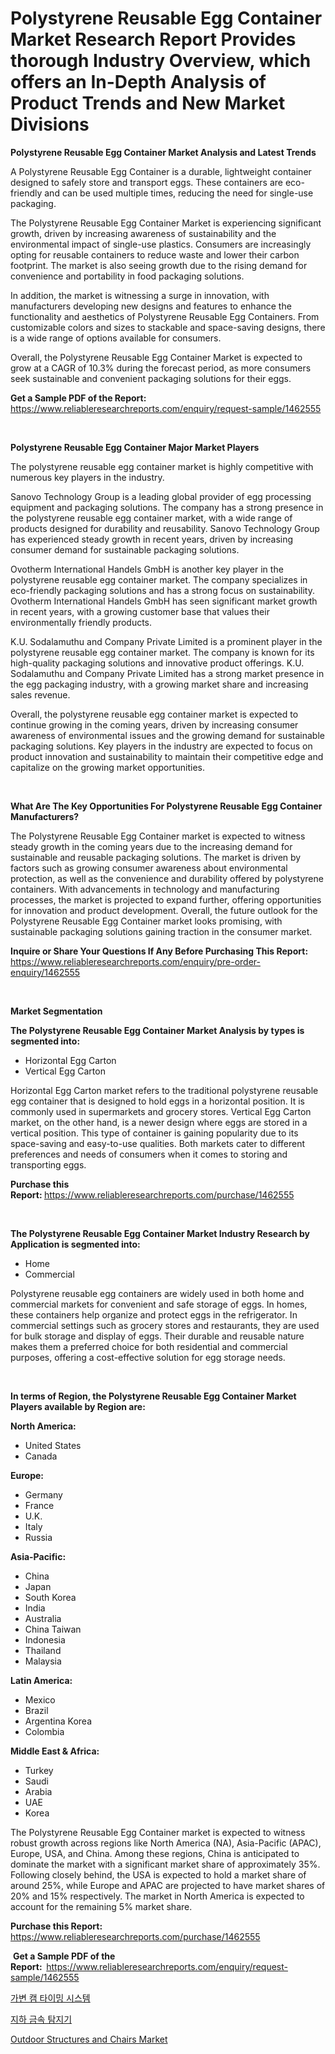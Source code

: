 <p><h1>Polystyrene Reusable Egg Container Market Research Report Provides thorough Industry Overview, which offers an In-Depth Analysis of Product Trends and New Market Divisions</h1></p><p><strong>Polystyrene Reusable Egg Container Market Analysis and Latest Trends</strong></p>
<p><p>A Polystyrene Reusable Egg Container is a durable, lightweight container designed to safely store and transport eggs. These containers are eco-friendly and can be used multiple times, reducing the need for single-use packaging.</p><p>The Polystyrene Reusable Egg Container Market is experiencing significant growth, driven by increasing awareness of sustainability and the environmental impact of single-use plastics. Consumers are increasingly opting for reusable containers to reduce waste and lower their carbon footprint. The market is also seeing growth due to the rising demand for convenience and portability in food packaging solutions.</p><p>In addition, the market is witnessing a surge in innovation, with manufacturers developing new designs and features to enhance the functionality and aesthetics of Polystyrene Reusable Egg Containers. From customizable colors and sizes to stackable and space-saving designs, there is a wide range of options available for consumers.</p><p>Overall, the Polystyrene Reusable Egg Container Market is expected to grow at a CAGR of 10.3% during the forecast period, as more consumers seek sustainable and convenient packaging solutions for their eggs.</p></p>
<p><strong>Get a Sample PDF of the Report:&nbsp;</strong> <a href="https://www.reliableresearchreports.com/enquiry/request-sample/1462555">https://www.reliableresearchreports.com/enquiry/request-sample/1462555</a></p>
<p>&nbsp;</p>
<p><strong>Polystyrene Reusable Egg Container Major Market Players</strong></p>
<p><p>The polystyrene reusable egg container market is highly competitive with numerous key players in the industry. </p><p>Sanovo Technology Group is a leading global provider of egg processing equipment and packaging solutions. The company has a strong presence in the polystyrene reusable egg container market, with a wide range of products designed for durability and reusability. Sanovo Technology Group has experienced steady growth in recent years, driven by increasing consumer demand for sustainable packaging solutions.</p><p>Ovotherm International Handels GmbH is another key player in the polystyrene reusable egg container market. The company specializes in eco-friendly packaging solutions and has a strong focus on sustainability. Ovotherm International Handels GmbH has seen significant market growth in recent years, with a growing customer base that values their environmentally friendly products.</p><p>K.U. Sodalamuthu and Company Private Limited is a prominent player in the polystyrene reusable egg container market. The company is known for its high-quality packaging solutions and innovative product offerings. K.U. Sodalamuthu and Company Private Limited has a strong market presence in the egg packaging industry, with a growing market share and increasing sales revenue.</p><p>Overall, the polystyrene reusable egg container market is expected to continue growing in the coming years, driven by increasing consumer awareness of environmental issues and the growing demand for sustainable packaging solutions. Key players in the industry are expected to focus on product innovation and sustainability to maintain their competitive edge and capitalize on the growing market opportunities.</p></p>
<p>&nbsp;</p>
<p><strong>What Are The Key Opportunities For Polystyrene Reusable Egg Container Manufacturers?</strong></p>
<p><p>The Polystyrene Reusable Egg Container market is expected to witness steady growth in the coming years due to the increasing demand for sustainable and reusable packaging solutions. The market is driven by factors such as growing consumer awareness about environmental protection, as well as the convenience and durability offered by polystyrene containers. With advancements in technology and manufacturing processes, the market is projected to expand further, offering opportunities for innovation and product development. Overall, the future outlook for the Polystyrene Reusable Egg Container market looks promising, with sustainable packaging solutions gaining traction in the consumer market.</p></p>
<p><strong>Inquire or Share Your Questions If Any Before Purchasing This Report:</strong> <a href="https://www.reliableresearchreports.com/enquiry/pre-order-enquiry/1462555">https://www.reliableresearchreports.com/enquiry/pre-order-enquiry/1462555</a></p>
<p>&nbsp;</p>
<p><strong>Market Segmentation</strong></p>
<p><strong>The Polystyrene Reusable Egg Container Market Analysis by types is segmented into:</strong></p>
<p><ul><li>Horizontal Egg Carton</li><li>Vertical Egg Carton</li></ul></p>
<p><p>Horizontal Egg Carton market refers to the traditional polystyrene reusable egg container that is designed to hold eggs in a horizontal position. It is commonly used in supermarkets and grocery stores. Vertical Egg Carton market, on the other hand, is a newer design where eggs are stored in a vertical position. This type of container is gaining popularity due to its space-saving and easy-to-use qualities. Both markets cater to different preferences and needs of consumers when it comes to storing and transporting eggs.</p></p>
<p><strong>Purchase this Report:&nbsp;</strong><a href="https://www.reliableresearchreports.com/purchase/1462555">https://www.reliableresearchreports.com/purchase/1462555</a></p>
<p>&nbsp;</p>
<p><strong>The Polystyrene Reusable Egg Container Market Industry Research by Application is segmented into:</strong></p>
<p><ul><li>Home</li><li>Commercial</li></ul></p>
<p><p>Polystyrene reusable egg containers are widely used in both home and commercial markets for convenient and safe storage of eggs. In homes, these containers help organize and protect eggs in the refrigerator. In commercial settings such as grocery stores and restaurants, they are used for bulk storage and display of eggs. Their durable and reusable nature makes them a preferred choice for both residential and commercial purposes, offering a cost-effective solution for egg storage needs.</p></p>
<p>&nbsp;</p>
<p><strong>In terms of Region, the Polystyrene Reusable Egg Container Market Players available by Region are:</strong></p>
<p>
    <p> <strong> North America: </strong>
        <ul>
            <li>United States</li>
            <li>Canada</li>
        </ul>
        </p> 
    <p> <strong> Europe: </strong>
        <ul>
            <li>Germany</li>
            <li>France</li>
            <li>U.K.</li>
            <li>Italy</li>
            <li>Russia</li>
        </ul>
        </p> 
    <p> <strong> Asia-Pacific: </strong>
        <ul>
            <li>China</li>
            <li>Japan</li>
            <li>South Korea</li>
            <li>India</li>
            <li>Australia</li>
            <li>China Taiwan</li>
            <li>Indonesia</li>
            <li>Thailand</li>
            <li>Malaysia</li>
        </ul>
        </p> 
    <p> <strong> Latin America: </strong>
        <ul>
            <li>Mexico</li>
            <li>Brazil</li>
            <li>Argentina Korea</li>
            <li>Colombia</li>
        </ul>
        </p> 
    <p> <strong> Middle East & Africa: </strong>
        <ul>
            <li>Turkey</li>
            <li>Saudi</li>
            <li>Arabia</li>
            <li>UAE</li>
            <li>Korea</li>
        </ul>
    </p>
    </p>
<p><p>The Polystyrene Reusable Egg Container market is expected to witness robust growth across regions like North America (NA), Asia-Pacific (APAC), Europe, USA, and China. Among these regions, China is anticipated to dominate the market with a significant market share of approximately 35%. Following closely behind, the USA is expected to hold a market share of around 25%, while Europe and APAC are projected to have market shares of 20% and 15% respectively. The market in North America is expected to account for the remaining 5% market share.</p></p>
<p><strong>Purchase this Report: </strong><a href="https://www.reliableresearchreports.com/purchase/1462555">https://www.reliableresearchreports.com/purchase/1462555</a></p>
<p>&nbsp;<strong>Get a Sample PDF of the Report:&nbsp;&nbsp;</strong><a href="https://www.reliableresearchreports.com/enquiry/request-sample/1462555">https://www.reliableresearchreports.com/enquiry/request-sample/1462555</a></p>
<p><strong></strong></p>
<p><p><a href="https://github.com/idcefvhkdut6/Market-Research-Report-List-1/blob/main/43536376371.md">가변 캠 타이밍 시스템</a></p><p><a href="https://github.com/royErdmtyan906778/Market-Research-Report-List-1/blob/main/75120906370.md">지하 금속 탐지기</a></p><p><a href="https://github.com/Whitneyboyettebo9kiw7yr13/Market-Research-Report-List-1/blob/main/outdoor-structures-and-chairs-market.md">Outdoor Structures and Chairs Market</a></p></p>